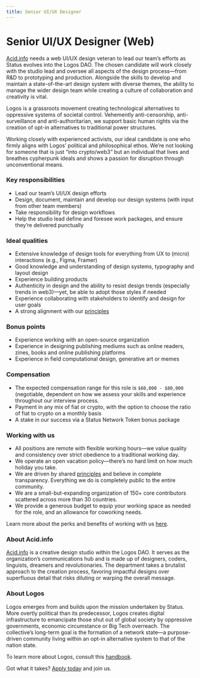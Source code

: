 ```yaml
---
title: Senior UI/UX Designer
---
```

# Senior UI/UX Designer (Web)

[Acid.info](http://Acid.info) needs a web UI/UX design veteran to lead our team’s efforts as Status evolves into the Logos DAO. The chosen candidate will work closely with the studio lead and oversee all aspects of the design process—from R&D to prototyping and production. Alongside the skills to develop and maintain a state-of-the-art design system with diverse themes, the ability to manage the wider design team while creating a culture of collaboration and creativity is vital.

Logos is a grassroots movement creating technological alternatives to oppressive systems of societal control. Vehemently anti-censorship, anti-surveillance and anti-authoritarian, we support basic human rights via the creation of opt-in alternatives to traditional power structures.

Working closely with experienced activists, our ideal candidate is one who firmly aligns with Logos’ political and philosophical ethos. We’re not looking for someone that is just “into crypto/web3” but an individual that lives and breathes cypherpunk ideals and shows a passion for disruption through unconventional means.

### Key responsibilities

- Lead our team’s UI/UX design efforts
- Design, document, maintain and develop our design systems (with input from other team members)
- Take responsibility for design workflows
- Help the studio lead define and foresee work packages, and ensure they’re delivered punctually

### Ideal qualities

- Extensive knowledge of design tools for everything from UX to (micro) interactions (e.g., Figma, Framer)
- Good knowledge and understanding of design systems, typography and layout design
- Experience building products
- Authenticity in design and the ability to resist design trends (especially trends in web3)—yet, be able to adopt those styles if needed
- Experience collaborating with stakeholders to identify and design for user goals
- A strong alignment with our [principles](https://status.im/about/#our-principles)

### Bonus points

- Experience working with an open-source organization
- Experience in designing publishing mediums such as online readers, zines, books and online publishing platforms
- Experience in field computational design, generative art or memes

### Compensation

- The expected compensation range for this role is `$60,000 - $80,000` (negotiable, dependent on how we assess your skills and experience throughout our interview process.
- Payment in any mix of fiat or crypto, with the option to choose the ratio of fiat to crypto on a monthly basis
- A stake in our success via a Status Network Token bonus package

### Working with us

- All positions are remote with flexible working hours—we value quality and consistency over strict obedience to a traditional working day.
- We operate an open vacation policy—there’s no hard limit on how much holiday you take.
- We are driven by shared [principles](https://our.status.im/our-principles/) and believe in complete transparency. Everything we do is completely public to the entire community.
- We are a small-but-expanding organization of 150+ core contributors scattered across more than 30 countries.
- We provide a generous budget to equip your working space as needed for the role, and an allowance for coworking needs.

Learn more about the perks and benefits of working with us [here](https://status.im/our_team/perks_benefits.html).

### About Acid.info

[Acid.info](http://Acid.info) is a creative design studio within the Logos DAO. It serves as the organization’s communications hub and is made up of designers, coders, linguists, dreamers and revolutionaries. The department takes a brutalist approach to the creation process, favoring impactful designs over superfluous detail that risks diluting or warping the overall message.

### About Logos

Logos emerges from and builds upon the mission undertaken by Status. More overtly political than its predecessor, Logos creates digital infrastructure to emancipate those shut out of global society by oppressive governments, economic circumstance or Big Tech overreach. The collective’s long-term goal is the formation of a network state—a purpose-driven community living within an opt-in alternative system to that of the nation state.

To learn more about Logos, consult this [handbook](https://github.com/acid-info/public-assets/blob/master/logos-manual.pdf).

Got what it takes? [Apply today](https://grnh.se/cf485f471us) and join us. 
